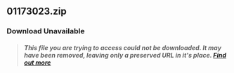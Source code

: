 ## 01173023.zip
### Download Unavailable
> ##### This file you are trying to access could not be downloaded. It may have been removed, leaving only a preserved URL in it's place. [Find out more](/preserved)

<head><style>blockquote>* h5 { line-height:0!important } </style></head>
